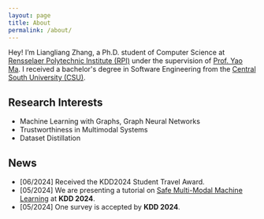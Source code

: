 ```yaml
---
layout: page
title: About
permalink: /about/
---
```


Hey! I’m Liangliang Zhang, a Ph.D. student of Computer Science at [Rensselaer Polytechnic Institute (RPI)](https://www.rpi.edu/) under the supervision of [Prof. Yao Ma](https://yaoma24.github.io/). I received a bachelor's degree in Software Engineering from the [Central South University (CSU)](https://www.csu.edu.cn/).

## Research Interests

- Machine Learning with Graphs, Graph Neural Networks
- Trustworthiness in Multimodal Systems
- Dataset Distillation

## News

- [06/2024] Received the KDD2024 Student Travel Award.
- [05/2024] We are presenting a tutorial on [Safe Multi-Modal Machine Learning](https://sites.google.com/view/kdd-tutorial/safe-multi-modal)  at **KDD 2024**.
- [05/2024] One survey is accepted by **KDD 2024**.